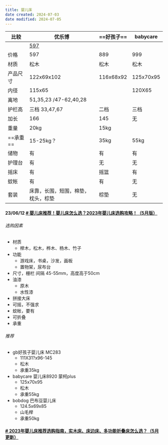 ```yaml
---
title: 婴儿床
date created: 2024-07-03
date modified: 2024-07-05
---
```


| 比较     | 优乐博                                         | ==好孩子== | babycare  |
| -------- | ---------------------------------------------- | ---------- | --------- |
|          | [597](https://item.jd.com/10069435768138.html) |            |           |
| 价格     | 597                                            | 889        | 999       |
| 材质     | 松木                                           | 松木       | 松木      |
| 产品尺寸 | 122x69x102                                     | 116x68x92  | 125x70x95 |
| 内径     | 115x65                                         |            | 120X65    |
| 离地     | 51,35,23 /47-62,40,28                          |            |           |
| 护栏高   | 三档 33,47,67                                  | 二档       | 三档      |
| 加长     | 166                                            | 145        | 无        |
| 重量     | 20kg                                           | 15kg       |           |
| ==承重== | 15-25kg？                                      | 35kg       | 55kg      |
| 储物     | 有                                             | 有         | 有        |
| 护理台   | 有                                             | 无         | 无        |
| 摇床     | 有                                             | 摇篮       | 有        |
| 蚊帐     | 有                                             | 有         | 无        |
| 套装     | 床靠，长围，短围，棉垫，枕头，棕垫             | 棕垫       | 无        |

#### 23/06/12 [# 婴儿床推荐！婴儿床怎么选？2023年婴儿床选购攻略！（5月版）](https://zhuanlan.zhihu.com/p/188735823?utm_campaign=&utm_medium=social&utm_oi=1640637260256202753&utm_psn=1654642338256510976&utm_source=pro.cubox.androidapp)

###### 选购因素

- 材质
	- 榉木，松木，桦木、杨木、竹子
- 功能
	- 游戏床，书桌，沙发，画板
	- 置物架，尿布台
- 尺寸，栅栏 间隔 45-55mm，高度高于50cm
- 油漆
	- 原木
	- 水性漆
- 拼接大床
- 可摇，不强求
- 蚊帐，要有
- 可折叠
- 承重

###### 推荐

- gb好孩子婴儿床 MC283
	- 111X31?x96-145
	- 松木
	- 承重35kg
- babycare 婴儿床8920 蒙柯plus
	- 125x70x95
	- 松木
	- 承重55kg
- bobdog 巴布豆婴儿床
	- 124.5x69x85
	- 山毛榉
	- 承重50kg

#### [# 2023年婴儿床推荐选购指南，实木床、床边床、多功能折叠床怎么选？（5月更新）](https://zhuanlan.zhihu.com/p/373287061?utm_campaign=&utm_medium=social&utm_oi=1640637260256202753&utm_psn=1654642418338213888&utm_source=pro.cubox.androidapp)
